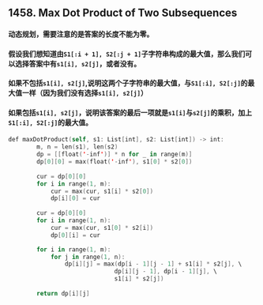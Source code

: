 ## 1458. Max Dot Product of Two Subsequences
#### 动态规划，需要注意的是答案的长度不能为零。
#### 假设我们想知道由```S1[:i + 1], S2[:j + 1]```子字符串构成的最大值，那么我们可以选择答案中有```s1[i], s2[j]```，或者没有。
#### 如果不包括```s1[i], s2[j]```,说明这两个子字符串的最大值，与```S1[:i], S2[:j]```的最大值一样（因为我们没有选择```s1[i], s2[j]```）
#### 如果包括```s1[i], s2[j]```，说明该答案的最后一项就是```s1[i]```与```s2[j]```的乘积，加上```S1[:i], S2[:j]```的最大值。

```swift
def maxDotProduct(self, s1: List[int], s2: List[int]) -> int:
        m, n = len(s1), len(s2)
        dp = [[float('-inf')] * n for _ in range(m)]
        dp[0][0] = max(float('-inf'), s1[0] * s2[0])
        
        cur = dp[0][0]
        for i in range(1, m):
            cur = max(cur, s1[i] * s2[0])
            dp[i][0] = cur
        
        cur = dp[0][0]
        for i in range(1, n):
            cur = max(cur, s1[0] * s2[i])
            dp[0][i] = cur

        for i in range(1, m):
            for j in range(1, n):
                dp[i][j] = max(dp[i - 1][j - 1] + s1[i] * s2[j], \
                              dp[i][j - 1], dp[i - 1][j], \
                              s1[i] * s2[j])
        
        return dp[i][j]

```
